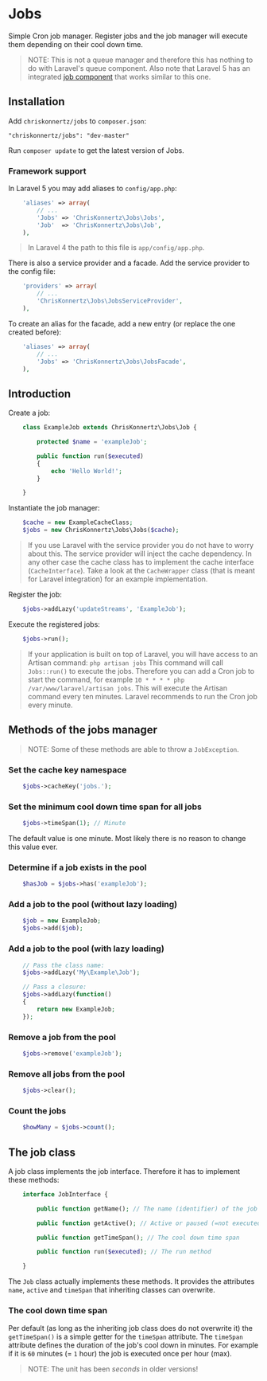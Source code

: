 # Jobs

Simple Cron job manager. Register jobs and the job manager will execute them depending on their cool down time.

> NOTE: This is not a queue manager and therefore this has nothing to do with Laravel's queue component. Also note that Laravel 5 has an integrated [job component](http://laravel.com/docs/5.1/scheduling) that works similar to this one.

## Installation

Add `chriskonnertz/jobs` to `composer.json`:

    "chriskonnertz/jobs": "dev-master"

Run `composer update` to get the latest version of Jobs.

### Framework support

In Laravel 5 you may add aliases to `config/app.php`:
```php
    'aliases' => array(
        // ...
        'Jobs' => 'ChrisKonnertz\Jobs\Jobs',
        'Job'  => 'ChrisKonnertz\Jobs\Job',
    ),
```

> In Laravel 4 the path to this file is `app/config/app.php`.

There is also a service provider and a facade. Add the service provider to the config file:

```php
    'providers' => array(
        // ...
        'ChrisKonnertz\Jobs\JobsServiceProvider',
    ),
```

To create an alias for the facade, add a new entry (or replace the one created before):

```php
    'aliases' => array(
        // ...
        'Jobs' => 'ChrisKonnertz\Jobs\JobsFacade',
    ),
```

## Introduction

Create a job:
```php
    class ExampleJob extends ChrisKonnertz\Jobs\Job {

        protected $name = 'exampleJob';

        public function run($executed)
        {
            echo 'Hello World!';
        }

    }
```

Instantiate the job manager:
```php
    $cache = new ExampleCacheClass;
    $jobs = new ChrisKonnertz\Jobs\Jobs($cache);
```

> If you use Laravel with the service provider you do not have to worry about this. The service provider will inject the cache dependency. In any other case the cache class has to implement the cache interface (`CacheInterface`). Take a look at the `CacheWrapper` class (that is meant for Laravel integration) for an example implementation.

Register the job:
```php
    $jobs->addLazy('updateStreams', 'ExampleJob');
```

Execute the registered jobs:
```php
    $jobs->run();
```

> If your application is built on top of Laravel, you will have access to an Artisan command: `php artisan jobs` This command will call `Jobs::run()` to execute the jobs. Therefore you can add a Cron job to start the command, for example `10 * * * * php /var/www/laravel/artisan jobs`. This will execute the Artisan command every ten minutes. Laravel recommends to run the Cron job every minute.

## Methods of the jobs manager

> NOTE: Some of these methods are able to throw a `JobException`.

### Set the cache key namespace
```php
    $jobs->cacheKey('jobs.');
```

### Set the minimum cool down time span for all jobs
```php
    $jobs->timeSpan(1); // Minute
```

The default value is one minute. Most likely there is no reason to change this value ever.

### Determine if a job exists in the pool
```php
    $hasJob = $jobs->has('exampleJob');
```

### Add a job to the pool (without lazy loading)
```php
    $job = new ExampleJob;
    $jobs->add($job);
```

### Add a job to the pool (with lazy loading)
```php
    // Pass the class name:
    $jobs->addLazy('My\Example\Job');

    // Pass a closure:
    $jobs->addLazy(function()
    {
        return new ExampleJob;
    });
```

### Remove a job from the pool
```php
    $jobs->remove('exampleJob');
```

### Remove all jobs from the pool
```php
    $jobs->clear();
```

### Count the jobs
```php
    $howMany = $jobs->count();
```

## The job class

A job class implements the job interface. Therefore it has to implement these methods:

```php
    interface JobInterface {

        public function getName(); // The name (identifier) of the job

        public function getActive(); // Active or paused (=not executed)?

        public function getTimeSpan(); // The cool down time span

        public function run($executed); // The run method

    }
```

The `Job` class actually implements these methods. It provides the attributes `name`, `active` and `timeSpan` that inheriting classes can overwrite.

### The cool down time span

Per default (as long as the inheriting job class does do not overwrite it) the `getTimeSpan()` is a simple getter 
for the `timeSpan` attribute. The `timeSpan` attribute defines the duration of the job's cool down in minutes. For example if it is `60` minutes (= `1` hour) the job is executed once per hour (max).

> NOTE: The unit has been _seconds_ in older versions!